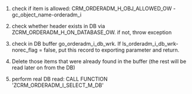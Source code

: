 1. check if item is allowed: CRM_ORDERADM_H_OBJ_ALLOWED_OW - gc_object_name-orderadm_i

2. check whether header exists in DB via ZCRM_ORDERADM_H_ON_DATABASE_OW. if not, throw exception

3. check in DB buffer go_orderadm_i_db_wrk. If ls_orderadm_i_db_wrk-norec_flag = false, put this record to exporting parameter and return.

4. Delete those items that were already found in the buffer (the rest will be read later on from the DB)

5. perform real DB read: CALL FUNCTION 'ZCRM_ORDERADM_I_SELECT_M_DB'


